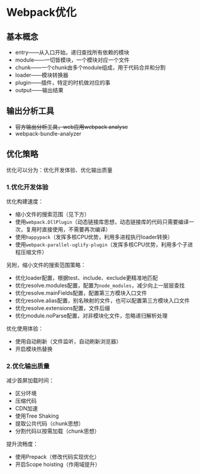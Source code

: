# Webpack优化

## 基本概念

* entry——从入口开始，递归查找所有依赖的模块
* module——一切皆模块，一个模块对应一个文件
* chunk——一个chunk由多个module组成，用于代码合并和分割
* loader——模块转换器
* plugin——插件，特定的时机做对应的事
* output——输出结果

## 输出分析工具

* ~~官方输出分析工具，web应用webpack analyse~~
* webpack-bundle-analyzer

## 优化策略

优化可以分为：优化开发体验、优化输出质量

### 1.优化开发体验

优化构建速度：
* 缩小文件的搜索范围（见下方）
* 使用`webpack.DllPlugin`（动态链接库思想，动态链接库的代码只需要编译一次，复用时直接使用，不需要再次编译）
* 使用`happypack`（发挥多核CPU优势，利用多进程执行loader转换）
* 使用`webpack-parallel-uglify-plugin`（发挥多核CPU优势，利用多个子进程压缩文件）

另附，缩小文件的搜索范围策略：
* 优化loader配置，根据test、include、exclude更精准地匹配
* 优化resolve.modules配置，配置为`node_modules`，减少向上一层层查找
* 优化resolve.mainFields配置，配置第三方模块入口文件
* 优化resolve.alias配置，别名映射的文件，也可以配置第三方模块入口文件
* 优化resolve.extensions配置，文件后缀
* 优化module.noParse配置，对非模块化文件，忽略递归解析处理

优化使用体验：
* 使用自动刷新（文件监听，自动刷新浏览器）
* 开启模块热替换

### 2.优化输出质量

减少首屏加载时间：
* 区分环境
* 压缩代码
* CDN加速
* 使用Tree Shaking
* 提取公共代码（chunk思想）
* 分割代码以按需加载（chunk思想）

提升流畅度：
* 使用Prepack（修改代码实现优化）
* 开启Scope hoisting（作用域提升）